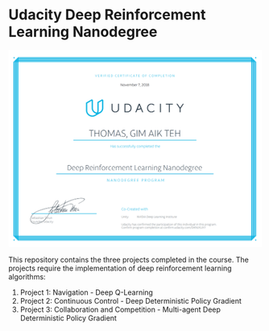 # Udacity Deep Reinforcement Learning Nanodegree
![DRLNDCert](https://github.com/gimaik/DRLND/blob/master/DRLND_Cert.png)

This repository contains the three projects completed in the course. The projects require the implementation of deep reinforcement learning algorithms:
1. Project 1: Navigation - Deep Q-Learning
2. Project 2: Continuous Control - Deep Deterministic Policy Gradient
3. Project 3: Collaboration and Competition - Multi-agent Deep Deterministic Policy Gradient
